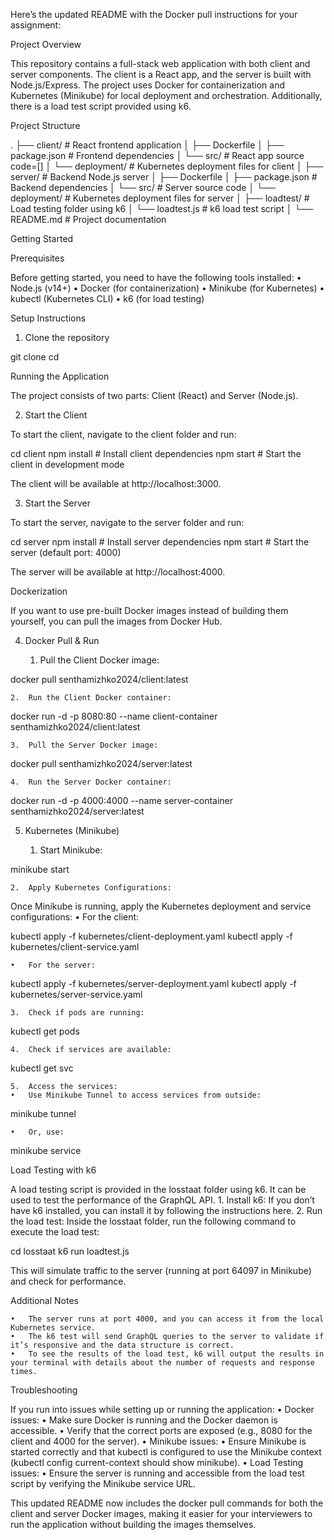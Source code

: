 Here’s the updated README with the Docker pull instructions for your assignment:

Project Overview

This repository contains a full-stack web application with both client and server components. The client is a React app, and the server is built with Node.js/Express. The project uses Docker for containerization and Kubernetes (Minikube) for local deployment and orchestration. Additionally, there is a load test script provided using k6.

Project Structure

.
├── client/                 # React frontend application
│   ├── Dockerfile
│   ├── package.json        # Frontend dependencies
│   └── src/                # React app source code=[]
│   └── deployment/         # Kubernetes deployment files for client
│
├── server/                 # Backend Node.js server
│   ├── Dockerfile
│   ├── package.json        # Backend dependencies
│   └── src/                # Server source code
│   └── deployment/         # Kubernetes deployment files for server
│
├── loadtest/               # Load testing folder using k6
│   └── loadtest.js         # k6 load test script
│
└── README.md               # Project documentation

Getting Started

Prerequisites

Before getting started, you need to have the following tools installed:
	•	Node.js (v14+)
	•	Docker (for containerization)
	•	Minikube (for Kubernetes)
	•	kubectl (Kubernetes CLI)
	•	k6 (for load testing)

Setup Instructions

1. Clone the repository

git clone <repository-url>
cd <project-folder>

Running the Application

The project consists of two parts: Client (React) and Server (Node.js).

2. Start the Client

To start the client, navigate to the client folder and run:

cd client
npm install   # Install client dependencies
npm start     # Start the client in development mode

The client will be available at http://localhost:3000.

3. Start the Server

To start the server, navigate to the server folder and run:

cd server
npm install   # Install server dependencies
npm start     # Start the server (default port: 4000)

The server will be available at http://localhost:4000.

Dockerization

If you want to use pre-built Docker images instead of building them yourself, you can pull the images from Docker Hub.

4. Docker Pull & Run

	1.	Pull the Client Docker image:

docker pull senthamizhko2024/client:latest


	2.	Run the Client Docker container:

docker run -d -p 8080:80 --name client-container senthamizhko2024/client:latest


	3.	Pull the Server Docker image:

docker pull senthamizhko2024/server:latest


	4.	Run the Server Docker container:

docker run -d -p 4000:4000 --name server-container senthamizhko2024/server:latest



5. Kubernetes (Minikube)

	1.	Start Minikube:

minikube start


	2.	Apply Kubernetes Configurations:
Once Minikube is running, apply the Kubernetes deployment and service configurations:
	•	For the client:

kubectl apply -f kubernetes/client-deployment.yaml
kubectl apply -f kubernetes/client-service.yaml


	•	For the server:

kubectl apply -f kubernetes/server-deployment.yaml
kubectl apply -f kubernetes/server-service.yaml


	3.	Check if pods are running:

kubectl get pods


	4.	Check if services are available:

kubectl get svc


	5.	Access the services:
	•	Use Minikube Tunnel to access services from outside:

minikube tunnel


	•	Or, use:

minikube service <service-name>



Load Testing with k6

A load testing script is provided in the losstaat folder using k6. It can be used to test the performance of the GraphQL API.
	1.	Install k6:
If you don’t have k6 installed, you can install it by following the instructions here.
	2.	Run the load test:
Inside the losstaat folder, run the following command to execute the load test:

cd losstaat
k6 run loadtest.js

This will simulate traffic to the server (running at port 64097 in Minikube) and check for performance.

Additional Notes

	•	The server runs at port 4000, and you can access it from the local Kubernetes service.
	•	The k6 test will send GraphQL queries to the server to validate if it’s responsive and the data structure is correct.
	•	To see the results of the load test, k6 will output the results in your terminal with details about the number of requests and response times.

Troubleshooting

If you run into issues while setting up or running the application:
	•	Docker issues:
	•	Make sure Docker is running and the Docker daemon is accessible.
	•	Verify that the correct ports are exposed (e.g., 8080 for the client and 4000 for the server).
	•	Minikube issues:
	•	Ensure Minikube is started correctly and that kubectl is configured to use the Minikube context (kubectl config current-context should show minikube).
	•	Load Testing issues:
	•	Ensure the server is running and accessible from the load test script by verifying the Minikube service URL.

This updated README now includes the docker pull commands for both the client and server Docker images, making it easier for your interviewers to run the application without building the images themselves.